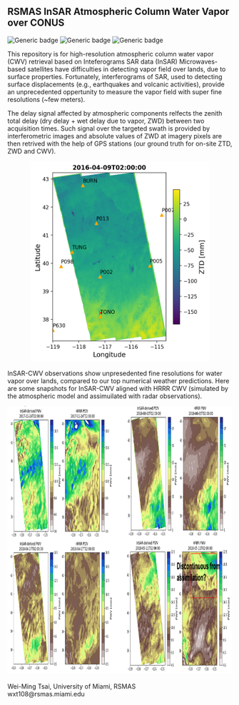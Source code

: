 ## RSMAS InSAR Atmospheric Column Water Vapor over CONUS

![Generic badge](https://img.shields.io/badge/Python-3776AB?style=for-the-badge&logo=python&logoColor=white)
![Generic badge](https://img.shields.io/badge/Made%20with-Jupyter-orange?style=for-the-badge&logo=Jupyter)
![Generic badge](https://img.shields.io/badge/Python3.0-<COLOR>.svg)

This repository is for high-resolution atmospheric column water vapor (CWV) retrieval based on Inteferograms SAR data (InSAR)
Microwaves-based satellites have difficulties in detecting vapor field over lands, due to surface properties.
Fortunately, interferograms of SAR, used to detecting surface displacements (e.g., earthquakes and volcanic activities), provide an unprecedented oppertunity to measure the vapor field with super fine resolutions (~few meters).

The delay signal affected by atmospheric components relfects the zenith total delay (dry delay + wet delay due to vapor, ZWD) between two acquisition times. Such signal over the targeted swath is provided by interferometric images and absolute values of ZWD at imagery pixels are then retrived with the help of GPS stations (our ground truth for on-site ZTD, ZWD and CWV).

<div align="center">
<img src="/doc/InSAR_GPS_views.png" width="400" height="450" img> 
</div>
  
  
  
InSAR-CWV observations show unpresedented fine resolutions for water vapor over lands, compared to our top numerical weather predictions. Here are some snapshots for InSAR-CWV aligned with HRRR CWV (simulated by the atmospheric model and assimuilated with radar observations). 

<div align="center">
<img src="/doc/InSAR_CWV_example.png" width="1000" height="600" img> 
</div>



<br>
Wei-Ming Tsai, University of Miami, RSMAS<br>
wxt108@rsmas.miami.edu
